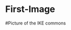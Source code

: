 # First-Image
#Picture of the IKE commons
<script src='//vizor.io/static/scripts/vizor-360-embed.js' data-vizorurl='//vizor.io/embed/jandji22/ike'></script>
